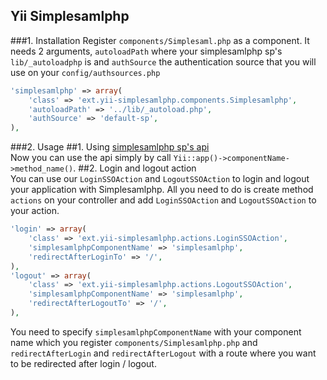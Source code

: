 Yii Simplesamlphp
-----------------

###1. Installation
Register `components/Simplesaml.php` as a component. It needs 2 arguments, `autoloadPath` where your simplesamlphp sp's `lib/_autoloadphp` is and `authSource` the authentication source that you will use on your `config/authsources.php`
```php
'simplesamlphp' => array(
    'class' => 'ext.yii-simplesamlphp.components.Simplesamlphp',
    'autoloadPath' => '../lib/_autoload.php',
    'authSource' => 'default-sp',
),
```
###2. Usage
    ##1. Using [simplesamlphp sp's api](https://simplesamlphp.org/docs/stable/simplesamlphp-sp-api)  
Now you can use the api simply by call `Yii::app()->componentName->method_name()`.
    ##2. Login and logout action  
You can use our `LoginSSOAction` and `LogoutSSOAction` to login and logout your application with Simplesamlphp. All you need to do is create method `actions` on your controller and add `LoginSSOAction` and `LogoutSSOAction` to your action.
```php
'login' => array(
    'class' => 'ext.yii-simplesamlphp.actions.LoginSSOAction',
    'simplesamlphpComponentName' => 'simplesamlphp',
    'redirectAfterLoginTo' => '/',
),
'logout' => array(
    'class' => 'ext.yii-simplesamlphp.actions.LogoutSSOAction',
    'simplesamlphpComponentName' => 'simplesamlphp',
    'redirectAfterLogoutTo' => '/',
),
```
You need to specify `simplesamlphpComponentName` with your component name which you register `components/Simplesamlphp.php` and `redirectAfterLogin` and `redirectAfterLogout` with a route where you want to be redirected after login / logout.
